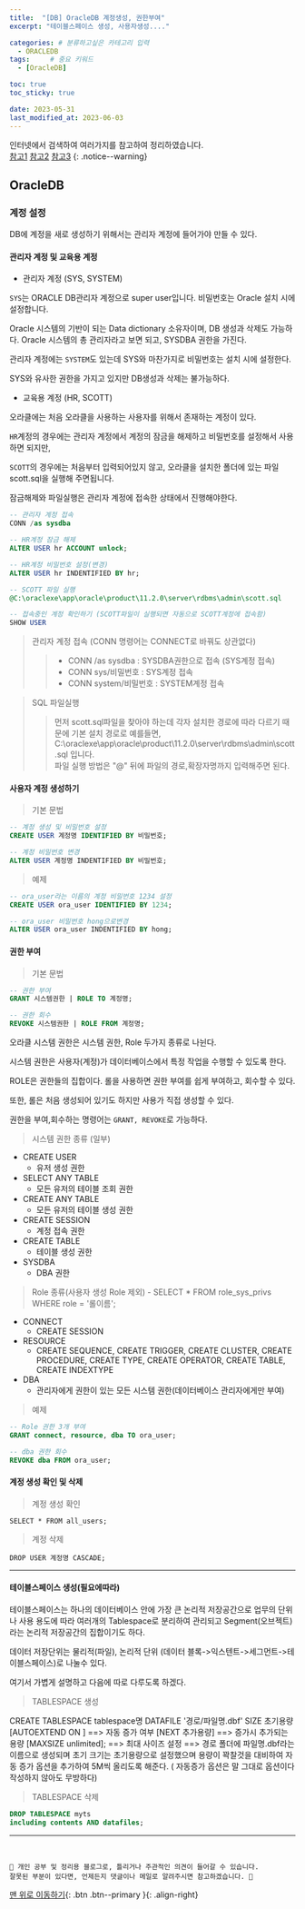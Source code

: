 ```yaml
---
title:  "[DB] OracleDB 계정생성, 권한부여"  
excerpt: "테이블스페이스 생성, 사용자생성...."

categories: # 분류하고싶은 카테고리 입력
  - ORACLEDB
tags:     # 중요 키워드
  - [OracleDB]

toc: true
toc_sticky: true

date: 2023-05-31
last_modified_at: 2023-06-03
---
```



인터넷에서 검색하여 여러가지를 참고하여 정리하였습니다.    
[참고1](https://myjamong.tistory.com/218)
[참고2](https://aileen93.tistory.com/17)
[참고3](https://velog.io/@krafftdj/Oracle-%EA%B3%84%EC%A0%95-%EC%83%9D%EC%84%B1-%EA%B6%8C%ED%95%9C-%EB%B6%80%EC%97%AC)
{: .notice--warning}


## OracleDB

### 계정 설정

DB에 계정을 새로 생성하기 위해서는 관리자 계정에 들어가야 만들 수 있다.

#### 관리자 계정 및 교육용 계정

- 관리자 계정 (SYS, SYSTEM)

`SYS`는 ORACLE DB관리자 계정으로 super user입니다. 비밀번호는 Oracle 설치 시에 설정합니다.

Oracle 시스템의 기반이 되는 Data dictionary 소유자이며, DB 생성과 삭제도 가능하다. Oracle 시스템의 총 관리자라고 보면 되고, SYSDBA 권한을 가진다.

관리자 계정에는 `SYSTEM`도 있는데 SYS와 마찬가지로 비밀번호는 설치 시에 설정한다. 

SYS와 유사한 권한을 가지고 있지만 DB생성과 삭제는 불가능하다. 

- 교육용 계정 (HR, SCOTT)

오라클에는 처음 오라클을 사용하는 사용자를 위해서 존재하는 계정이 있다. 

`HR`계정의 경우에는 관리자 계정에서 계정의 잠금을 해제하고 비밀번호를 설정해서 사용하면 되지만,

`SCOTT`의 경우에는 처음부터 입력되어있지 않고, 오라클을 설치한 폴더에 있는 파일 scott.sql을 실행해 주면됩니다.

잠금해제와 파일실행은 관리자 계정에 접속한 상태에서 진행해야한다.

```sql
-- 관리자 계정 접속
CONN /as sysdba

-- HR계정 잠금 해제
ALTER USER hr ACCOUNT unlock;

-- HR계정 비밀번호 설정(변경)
ALTER USER hr INDENTIFIED BY hr;

-- SCOTT 파일 실행
@C:\oraclexe\app\oracle\product\11.2.0\server\rdbms\admin\scott.sql

-- 접속중인 계정 확인하기 (SCOTT파일이 실행되면 자동으로 SCOTT계정에 접속함)
SHOW USER
```

> 관리자 계정 접속 (CONN 명령어는 CONNECT로 바꿔도 상관없다)
>> - CONN /as sysdba  : SYSDBA권한으로 접속 (SYS계정 접속)
>> - CONN sys/비밀번호  : SYS계정 접속
>> - CONN system/비밀번호  : SYSTEM계정 접속 

> SQL 파일실행
> > 먼저 scott.sql파일을 찾아야 하는데 각자 설치한 경로에 따라 다르기 때문에 기본 설치 경로로 예를들면, <br>
> > C:\oraclexe\app\oracle\product\11.2.0\server\rdbms\admin\scott.sql 입니다.<br>
> > 파일 실행 방법은 "@" 뒤에 파일의 경로,확장자명까지 입력해주면 된다.

#### 사용자 계정 생성하기 

> 기본 문법

```sql
-- 계정 생성 및 비밀번호 설정
CREATE USER 계정명 IDENTIFIED BY 비밀번호;

-- 계정 비밀번호 변경
ALTER USER 계정명 INDENTIFIED BY 비밀번호;
```

> 예제

```sql
-- ora_user라는 이름의 계정 비밀번호 1234 설정
CREATE USER ora_user IDENTIFIED BY 1234;

-- ora_user 비밀번호 hong으로변경
ALTER USER ora_user INDENTIFIED BY hong;
```

#### 권한 부여

> 기본 문법

```sql 
-- 권한 부여
GRANT 시스템권한 | ROLE TO 계정명;

-- 권한 회수
REVOKE 시스템권한 | ROLE FROM 계정명;
```

오라클 시스템 권한은 시스템 권한, Role 두가지 종류로 나뉜다.

시스템 권한은 사용자(계정)가 데이터베이스에서 특정 작업을 수행할 수 있도록 한다. 

ROLE은 권한들의 집합이다. 롤을 사용하면 권한 부여를 쉽게 부여하고, 회수할 수 있다.

또한, 롤은 처음 생성되어 있기도 하지만 사용가 직접 생성할 수 있다.

권한을 부여,회수하는 명령어는 `GRANT, REVOKE`로 가능하다.

>  시스템 권한 종류 (일부)

- CREATE USER
  - 유저 생성 권한
- SELECT ANY TABLE
  - 모든 유저의 테이블 조회 권한
- CREATE ANY TABLE
  - 모든 유저의 테이블 생성 권한
- CREATE SESSION
  - 계정 접속 권한 
- CREATE TABLE
  - 테이블 생성 권한
- SYSDBA
  - DBA 권한

> Role 종류(사용자 생성 Role 제외) - SELECT * FROM role_sys_privs WHERE role = '롤이름';

- CONNECT 
  - CREATE SESSION
- RESOURCE
  - CREATE SEQUENCE, CREATE TRIGGER, CREATE CLUSTER, CREATE PROCEDURE, CREATE TYPE, CREATE OPERATOR, CREATE TABLE, CREATE INDEXTYPE
- DBA
  - 관리자에게 권한이 있는 모든 시스템 권한(데이터베이스 관리자에게만 부여)


> 예제

```sql
-- Role 권한 3개 부여
GRANT connect, resource, dba TO ora_user;

-- dba 권한 회수
REVOKE dba FROM ora_user;
```

#### 계정 생성 확인 및 삭제

> 계정 생성 확인

```
SELECT * FROM all_users;
```

> 계정 삭제

```
DROP USER 계정명 CASCADE;
```


--- 

#### 테이블스페이스 생성(필요에따라)

테이블스페이스는 하나의 데이터베이스 안에 가장 큰 논리적 저장공간으로 업무의 단위나 사용 용도에 따라
여러개의 Tablespace로 분리하여 관리되고 Segment(오브젝트)라는 논리적 저장공간의 집합이기도 하다.

데이터 저장단위는 물리적(파일), 논리적 단위 (데이터 블록->익스텐트->세그먼트->테이블스페이스)로 나눌수 있다.

여기서 가볍게 설명하고 다음에 따로 다루도록 하겠다.

> TABLESPACE 생성

CREATE TABLESPACE tablespace명
DATAFILE '경로/파일명.dbf'
SIZE 초기용량
[AUTOEXTEND ON ]  ==> 자동 증가 여부
[NEXT 추가용량]	   ==> 증가시 추가되는 용량
[MAXSIZE unlimited]; ==> 최대 사이즈 설정
==> 경로 폴더에 파일명.dbf라는 이름으로 생성되며 초기 크기는 초기용량으로 설정했으며 용량이 꽉찰것을 대비하여
자동 증가 옵션을 추가하여 5M씩 올리도록 해준다. ( 자동증가 옵션은 말 그대로 옵션이다 작성하지 않아도 무방하다)

> TABLESPACE 삭제

```sql
DROP TABLESPACE myts  
including contents AND datafiles;
```


***
<br>
    
    📢 개인 공부 및 정리용 블로그로, 틀리거나 주관적인 의견이 들어갈 수 있습니다.
    잘못된 부분이 있다면, 언제든지 댓글이나 메일로 알려주시면 참고하겠습니다. 🔔

[맨 위로 이동하기](#){: .btn .btn--primary }{: .align-right}